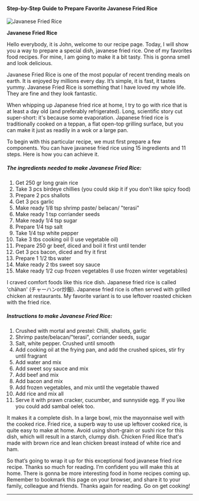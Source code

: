             

#### Step-by-Step Guide to Prepare Favorite Javanese Fried Rice

![Javanese Fried Rice](https://img-global.cpcdn.com/recipes/2533b352757541dd/751x532cq70/javanese-fried-rice-recipe-main-photo.jpg)

**Javanese Fried Rice**

Hello everybody, it is John, welcome to our recipe page. Today, I will show you a way to prepare a special dish, javanese fried rice. One of my favorites food recipes. For mine, I am going to make it a bit tasty. This is gonna smell and look delicious.

Javanese Fried Rice is one of the most popular of recent trending meals on earth. It is enjoyed by millions every day. It’s simple, it is fast, it tastes yummy. Javanese Fried Rice is something that I have loved my whole life. They are fine and they look fantastic.

When whipping up Japanese fried rice at home, I try to go with rice that is at least a day old (and preferably refrigerated). Long, scientific story cut super-short: it's because some evaporation. Japanese fried rice is traditionally cooked on a teppan, a flat open-top grilling surface, but you can make it just as readily in a wok or a large pan.

To begin with this particular recipe, we must first prepare a few components. You can have javanese fried rice using 15 ingredients and 11 steps. Here is how you can achieve it.

##### The ingredients needed to make Javanese Fried Rice:

1.  Get 250 gr long grain rice
2.  Take 3 pcs birdeye chillies (you could skip it if you don't like spicy food)
3.  Prepare 2 pcs shallots
4.  Get 3 pcs garlic
5.  Make ready 1/8 tsp shrimp paste/ belacan/ "terasi"
6.  Make ready 1 tsp corriander seeds
7.  Make ready 1/4 tsp sugar
8.  Prepare 1/4 tsp salt
9.  Take 1/4 tsp white pepper
10.  Take 3 tbs cooking oil (I use vegetable oil)
11.  Prepare 250 gr beef, diced and boil it first until tender
12.  Get 3 pcs bacon, diced and fry it first
13.  Prepare 1 1/2 tbs water
14.  Make ready 2 tbs sweet soy sauce
15.  Make ready 1/2 cup frozen vegetables (I use frozen winter vegetables)

I craved comfort foods like this rice dish. Japanese fried rice is called 'chāhan' (チャーハンor炒飯). Japanese fried rice is often served with grilled chicken at restaurants. My favorite variant is to use leftover roasted chicken with the fried rice.

##### Instructions to make Javanese Fried Rice:

1.  Crushed with mortal and prestel: Chilli, shallots, garlic
2.  Shrimp paste/belacan/"terasi", corriander seeds, sugar
3.  Salt, white pepper. Crushed until smooth
4.  Add cooking oil at the frying pan, and add the crushed spices, stir fry until fragrant
5.  Add water and mix
6.  Add sweet soy sauce and mix
7.  Add beef and mix
8.  Add bacon and mix
9.  Add frozen vegetables, and mix until the vegetable thawed
10.  Add rice and mix all
11.  Serve it with prawn cracker, cucumber, and sunnyside egg. If you like you could add sambal oelek too.

It makes it a complete dish. In a large bowl, mix the mayonnaise well with the cooked rice. Fried rice, a superb way to use up leftover cooked rice, is quite easy to make at home. Avoid using short-grain or sushi rice for this dish, which will result in a starch, clumpy dish. Chicken Fried Rice that's made with brown rice and lean chicken breast instead of white rice and ham.

So that’s going to wrap it up for this exceptional food javanese fried rice recipe. Thanks so much for reading. I’m confident you will make this at home. There is gonna be more interesting food in home recipes coming up. Remember to bookmark this page on your browser, and share it to your family, colleague and friends. Thanks again for reading. Go on get cooking!

* * *